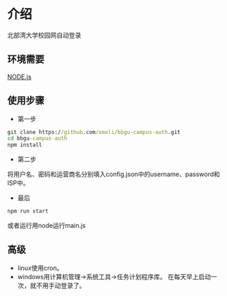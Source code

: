 # 介绍

北部湾大学校园网自动登录

## 环境需要

[NODE.js](https://nodejs.org/zh-cn/download/)

## 使用步骤

* 第一步

```cmd
git clone https://github.com/xmoli/bbgu-campus-auth.git
cd bbgu-campus-auth
npm install
```

* 第二步

将用户名、密码和运营商名分别填入config.json中的username、password和ISP中。

* 最后
  
```cmd
npm run start
```

或者运行用node运行main.js

## 高级

* linux使用cron。
* windows用计算机管理->系统工具->任务计划程序库。
在每天早上启动一次，就不用手动登录了。
